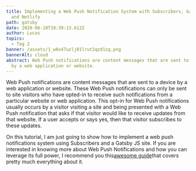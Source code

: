 ```yaml
---
title: Implementing a Web Push Notification System with Subscribers, Gatsby JS
  and Netlify
path: gatsby
date: 2020-06-10T19:39:13.612Z
author: Lucas
topics:
  - Tag 2
banner: /assets/1_w0x47uzlj01lrut2qzd1zg.png
bannerAlt: cloud
abstract: Web Push notifications are content messages that are sent to a device
  by a web application or website.
---
```


Web Push notifications are content messages that are sent to a device by a web application or website. These Web Push notifications can only be sent to site visitors who have opted-in to receive such notifications from a particular website or web application. This opt-in for Web Push notifications usually occurs by a visitor visiting a site and being presented with a Web Push notification that asks if that visitor would like to receive updates from that website. If a user accepts or says yes, then that visitor subscribes to these updates.

On this tutorial, I am just going to show how to implement a web push notifications system using Subscribers and a Gatsby JS site. If you are interested in knowing more about Web Push Notifications and how you can leverage its full power, I recommend you this[awesome guide](https://blog.subscribers.com/web-push-notifications-the-ultimate-guide?utm_source=juvasoft.com&utm_campaign=implementing+push+notifications+using+subscribers+and+gatsbyjs)that covers pretty much everything about it.
